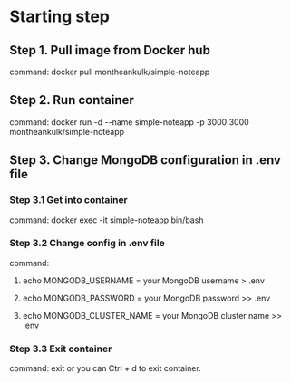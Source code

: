 # Starting step

## Step 1. Pull image from Docker hub

command:
docker pull montheankulk/simple-noteapp

## Step 2. Run container

command:
docker run -d --name simple-noteapp -p 3000:3000 montheankulk/simple-noteapp

## Step 3. Change MongoDB configuration in .env file

### Step 3.1 Get into container

command:
docker exec -it simple-noteapp bin/bash

### Step 3.2 Change config in .env file

command:

1. echo MONGODB_USERNAME = your MongoDB username > .env

2. echo MONGODB_PASSWORD = your MongoDB password >> .env

3. echo MONGODB_CLUSTER_NAME = your MongoDB cluster name >> .env

### Step 3.3 Exit container

command:
exit
or you can Ctrl + d to exit container.
